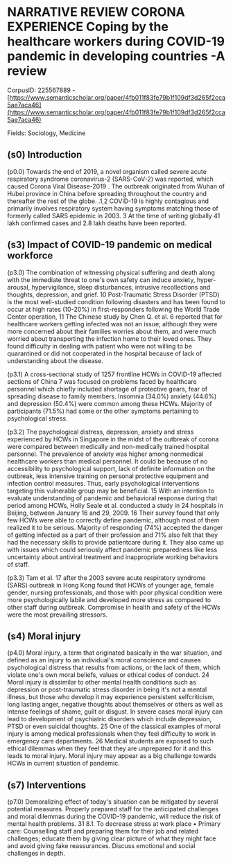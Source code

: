 # NARRATIVE REVIEW CORONA EXPERIENCE Coping by the healthcare workers during COVID-19 pandemic in developing countries -A review

CorpusID: 225567889 - [https://www.semanticscholar.org/paper/4fb011f83fe79b1f109df3d265f2cca5ae7aca46](https://www.semanticscholar.org/paper/4fb011f83fe79b1f109df3d265f2cca5ae7aca46)

Fields: Sociology, Medicine

## (s0) Introduction
(p0.0) Towards the end of 2019, a novel organism called severe acute respiratory syndrome coronavirus-2 (SARS-CoV-2) was reported, which caused Corona Viral Disease-2019 . The outbreak originated from Wuhan of Hubei province in China before spreading throughout the country and thereafter the rest of the globe. .1,2 COVID-19 is highly contagious and primarily involves respiratory system having symptoms matching those of formerly called SARS epidemic in 2003. 3 At the time of writing globally 41 lakh confirmed cases and 2.8 lakh deaths have been reported.
## (s3) Impact of COVID-19 pandemic on medical workforce
(p3.0) The combination of witnessing physical suffering and death along with the immediate threat to one's own safety can induce anxiety, hyper-arousal, hypervigilance, sleep disturbances, intrusive recollections and thoughts, depression, and grief. 10 Post-Traumatic Stress Disorder (PTSD) is the most well-studied condition following disasters and has been found to occur at high rates (10-20%) in first-responders following the World Trade Center operation, 11  The Chinese study by Chen Q. et al. 6 reported that for healthcare workers getting infected was not an issue; although they were more concerned about their families worries about them, and were much worried about transporting the infection home to their loved ones. They found difficulty in dealing with patient who were not willing to be quarantined or did not cooperated in the hospital because of lack of understanding about the disease.

(p3.1) A cross-sectional study of 1257 frontline HCWs in COVID-19 affected sections of China 7 was focused on problems faced by healthcare personnel which chiefly included shortage of protective gears, fear of spreading disease to family members. Insomnia (34.0%) anxiety (44.6%) and depression (50.4%) were common among these HCWs. Majority of participants (71.5%) had some or the other symptoms pertaining to psychological stress.

(p3.2) The psychological distress, depression, anxiety and stress experienced by HCWs in Singapore in the midst of the outbreak of corona were compared between medically and non-medically trained hospital personnel. The prevalence of anxiety was higher among nonmedical healthcare workers than medical personnel. It could be because of no accessibility to psychological support, lack of definite information on the outbreak, less intensive training on personal protective equipment and infection control measures. Thus, early psychological interventions targeting this vulnerable group may be beneficial. 15 With an intention to evaluate understanding of pandemic and behavioral response during that period among HCWs, Holly Seale et al. conducted a study in 24 hospitals in Beijing, between January 16 and 29, 2009. 16 Their survey found that only few HCWs were able to correctly define pandemic, although most of them realized it to be serious. Majority of responding (74%) accepted the danger of getting infected as a part of their profession and 71% also felt that they had the necessary skills to provide patientcare during it. They also came up with issues which could seriously affect pandemic preparedness like less uncertainty about antiviral treatment and inappropriate working behaviors of staff.

(p3.3) Tam et al. 17 after the 2003 severe acute respiratory syndrome (SARS) outbreak in Hong Kong found that HCWs of younger age, female gender, nursing professionals, and those with poor physical condition were more psychologically labile and developed more stress as compared to other staff during outbreak. Compromise in health and safety of the HCWs were the most prevailing stressors.
## (s4) Moral injury
(p4.0) Moral injury, a term that originated basically in the war situation, and defined as an injury to an individual's moral conscience and causes psychological distress that results from actions, or the lack of them, which violate one's own moral beliefs, values or ethical codes of conduct. 24 Moral injury is dissimilar to other mental health conditions such as depression or post-traumatic stress disorder in being it's not a mental illness, but those who develop it may experience persistent selfcriticism, long lasting anger, negative thoughts about themselves or others as well as intense feelings of shame, guilt or disgust. In severe cases moral injury can lead to development of psychiatric disorders which include depression, PTSD or even suicidal thoughts. 25 One of the classical examples of moral injury is among medical professionals when they feel difficulty to work in emergency care departments. 26 Medical students are exposed to such ethical dilemmas when they feel that they are unprepared for it and this leads to moral injury. Moral injury may appear as a big challenge towards HCWs in current situation of pandemic.
## (s7) Interventions
(p7.0) Demoralizing effect of today's situation can be mitigated by several potential measures. Properly prepared staff for the anticipated challenges and moral dilemmas during the COVID-19 pandemic, will reduce the risk of mental health problems. 31 8.1. To decrease stress at work place • Primary care: Counselling staff and preparing them for their job and related challenges; educate them by giving clear picture of what they might face and avoid giving fake reassurances. Discuss emotional and social challenges in depth.
